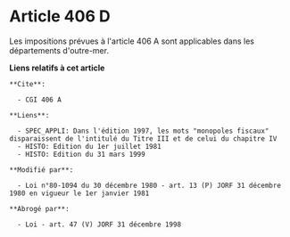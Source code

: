 # Article 406 D

Les impositions prévues à l'article 406 A sont applicables dans les départements d'outre-mer.

**Liens relatifs à cet article**

	**Cite**:

	  - CGI 406 A

	**Liens**:

	  - SPEC_APPLI: Dans l'édition 1997, les mots "monopoles fiscaux" disparaissent de l'intitulé du Titre III et de celui du chapitre IV
	  - HISTO: Edition du 1er juillet 1981
	  - HISTO: Edition du 31 mars 1999

	**Modifié par**:

	  - Loi n°80-1094 du 30 décembre 1980 - art. 13 (P) JORF 31 décembre 1980 en vigueur le 1er janvier 1981

	**Abrogé par**:

	  - Loi - art. 47 (V) JORF 31 décembre 1998
